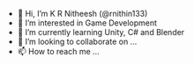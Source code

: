 - 👋 Hi, I’m K R Nitheesh (@rnithin133)
- 👀 I’m interested in Game Development
- 🌱 I’m currently learning Unity, C# and Blender
- 💞️ I’m looking to collaborate on ...
- 📫 How to reach me ...

<!---
rnithin133/rnithin133 is a ✨ special ✨ repository because its `README.md` (this file) appears on your GitHub profile.
You can click the Preview link to take a look at your changes.
--->

